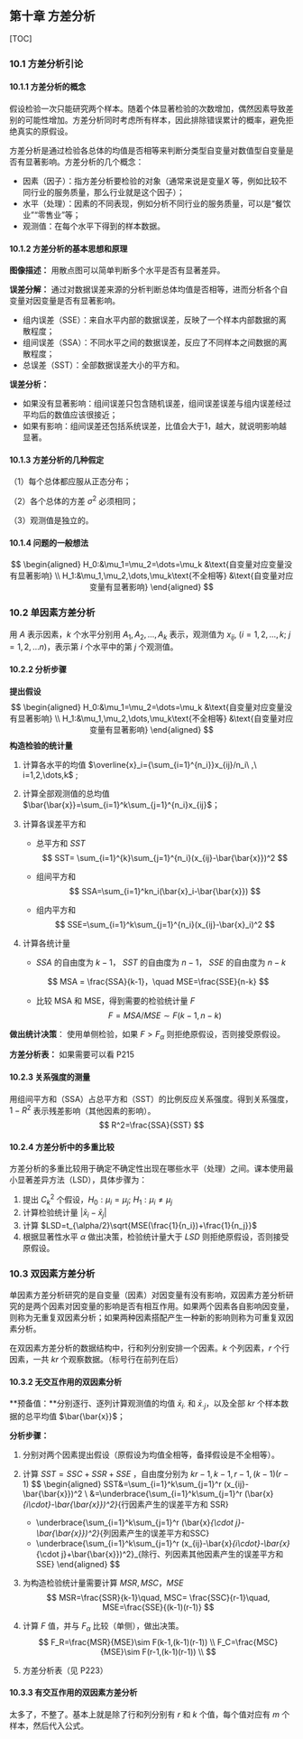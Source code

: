 ## 第十章 方差分析

[TOC]

### 10.1 方差分析引论

#### 10.1.1 方差分析的概念

假设检验一次只能研究两个样本。随着个体显著检验的次数增加，偶然因素导致差别的可能性增加。方差分析同时考虑所有样本，因此排除错误累计的概率，避免拒绝真实的原假设。

方差分析是通过检验各总体的均值是否相等来判断分类型自变量对数值型自变量是否有显著影响。方差分析的几个概念：

*   因素（因子）：指方差分析要检验的对象（通常来说是变量$X$ 等，例如比较不同行业的服务质量，那么行业就是这个因子）；
*   水平（处理）：因素的不同表现，例如分析不同行业的服务质量，可以是“餐饮业”“零售业”等；
*   观测值：在每个水平下得到的样本数据。

#### 10.1.2 方差分析的基本思想和原理

**图像描述：** 用散点图可以简单判断多个水平是否有显著差异。

**误差分解：** 通过对数据误差来源的分析判断总体均值是否相等，进而分析各个自变量对因变量是否有显著影响。

*   组内误差（SSE）：来自水平内部的数据误差，反映了一个样本内部数据的离散程度；
*   组间误差（SSA）：不同水平之间的数据误差，反应了不同样本之间数据的离散程度；
*   总误差（SST）：全部数据误差大小的平方和。

**误差分析：**

*   如果没有显著影响：组间误差只包含随机误差，组间误差误差与组内误差经过平均后的数值应该很接近；
*   如果有影响：组间误差还包括系统误差，比值会大于1，越大，就说明影响越显著。

#### 10.1.3 方差分析的几种假定

（1）每个总体都应服从正态分布；

（2）各个总体的方差 $\sigma^2$ 必须相同；

（3）观测值是独立的。

#### 10.1.4 问题的一般想法

$$
\begin{aligned}
H_0:&\mu_1=\mu_2=\dots=\mu_k &\text{自变量对应变量没有显著影响} \\ 
H_1:&\mu_1,\mu_2,\dots,\mu_k\text{不全相等} &\text{自变量对应变量有显著影响} 
\end{aligned}
$$



### 10.2 单因素方差分析

用 $A$ 表示因素，$k$ 个水平分别用 $A_1,A_2,\dots,A_k$ 表示，观测值为 $x_{ij},\ (i=1,2,\dots,k;\ j=1,2,\dots n)$，表示第 $i$ 个水平中的第 $j$ 个观测值。

#### 10.2.2 分析步骤

**提出假设**
$$
\begin{aligned}
H_0:&\mu_1=\mu_2=\dots=\mu_k &\text{自变量对应变量没有显著影响} \\ 
H_1:&\mu_1,\mu_2,\dots,\mu_k\text{不全相等} &\text{自变量对应变量有显著影响} 
\end{aligned}
$$
**构造检验的统计量**

1.   计算各水平的均值 $\overline{x}_i={\sum_{i=1}^{n_i}}x_{ij}/n_i\ ,\ i=1,2,\dots,k$ ;

2.   计算全部观测值的总均值 $\bar{\bar{x}}=\sum_{i=1}^k\sum_{j=1}^{n_i}x_{ij}$；

3.   计算各误差平方和

     *   总平方和 $SST$
         $$
         SST= \sum_{i=1}^{k}\sum_{j=1}^{n_i}(x_{ij}-\bar{\bar{x}})^2
         $$

     *   组间平方和 
         $$
         SSA=\sum_{i=1}^kn_i(\bar{x}_i-\bar{\bar{x}})
         $$

     *   组内平方和
         $$
         SSE=\sum_{i=1}^k\sum_{j=1}^{n_i}(x_{ij}-\bar{x}_i)^2
         $$

4.   计算各统计量

     *   $SSA$ 的自由度为 $k-1$， $SST$ 的自由度为 $n-1$， $SSE$ 的自由度为 $n-k$

     $$
     MSA = \frac{SSA}{k-1}，\quad MSE=\frac{SSE}{n-k}
     $$

     *   比较 MSA 和 MSE，得到需要的检验统计量 $F$
         $$
         F={MSA}/{MSE}\sim F(k-1,n-k)
         $$

**做出统计决策**： 使用单侧检验，如果 $F>F_{\alpha}$ 则拒绝原假设，否则接受原假设。

**方差分析表：** 如果需要可以看 P215

#### 10.2.3 关系强度的测量

用组间平方和（SSA）占总平方和（SST）的比例反应关系强度。得到关系强度，$1-R^2$ 表示残差影响（其他因素的影响）。
$$
R^2=\frac{SSA}{SST}
$$

#### 10.2.4 方差分析中的多重比较

方差分析的多重比较用于确定不确定性出现在哪些水平（处理）之间。课本使用最小显著差异方法（LSD），具体步骤为：

1.   提出 $C_k^2$ 个假设，$H_0:\mu_i=\mu_j;\ H_1:\mu_i\neq\mu_j$
2.   计算检验统计量 $|\bar{x}_i-\bar{x}_j|$
3.   计算 $LSD=t_{\alpha/2}\sqrt{MSE(\frac{1}{n_i})+\frac{1}{n_j}}$
4.   根据显著性水平 $\alpha$ 做出决策，检验统计量大于 $LSD$ 则拒绝原假设，否则接受原假设。



### 10.3 双因素方差分析

单因素方差分析研究的是自变量（因素）对因变量有没有影响，双因素方差分析研究的是两个因素对因变量的影响是否有相互作用。如果两个因素各自影响因变量，则称为无重复双因素分析；如果两种因素搭配产生一种新的影响则称为可重复双因素分析。

在双因素方差分析的数据结构中，行和列分别安排一个因素。$k$ 个列因素，$r$ 个行因素，一共 $kr$ 个观察数据。（标号行在前列在后）

#### 10.3.2 无交互作用的双因素分析

**预备值：**分别逐行、逐列计算观测值的均值 $\bar{x}_{i\cdot}$ 和 $\bar{x}_{\cdot j}$，以及全部 $kr$ 个样本数据的总平均值 $\bar{\bar{x}}$；

**分析步骤：**

1.   分别对两个因素提出假设（原假设为均值全相等，备择假设是不全相等）。

2.   计算 $SST=SSC+SSR+SSE$ ，自由度分别为 $kr-1, k-1, r-1, (k-1)(r-1)$
     $$
     \begin{aligned}
     SST&=\sum_{i=1}^k\sum_{j=1}^r (x_{ij}-\bar{\bar{x}})^2 \\
     &=\underbrace{\sum_{i=1}^k\sum_{j=1}^r (\bar{x}_{i\cdot}-\bar{\bar{x}})^2}_{行因素产生的误差平方和 SSR}
     + \underbrace{\sum_{i=1}^k\sum_{j=1}^r (\bar{x}_{\cdot j}-\bar{\bar{x}})^2}_{列因素产生的误差平方和SSC}
     + \underbrace{\sum_{i=1}^k\sum_{j=1}^r (x_{ij}-\bar{x}_{i\cdot}-\bar{x}_{\cdot j}+\bar{\bar{x}})^2}_{除行、列因素其他因素产生的误差平方和SSE}
     \end{aligned}
     $$

3.   为构造检验统计量需要计算 $MSR, MSC， MSE$
     $$
     MSR=\frac{SSR}{k-1}\quad, MSC= \frac{SSC}{r-1}\quad, MSE=\frac{SSE}{(k-1)(r-1)}
     $$

4.    计算 $F$ 值，并与 $F_{\alpha}$ 比较（单侧），做出决策。
     $$
     F_R=\frac{MSR}{MSE}\sim F(k-1,(k-1)(r-1)) \\
     F_C=\frac{MSC}{MSE}\sim F(r-1,(k-1)(r-1)) \\
     $$

5.   方差分析表（见 P223）

#### 10.3.3 有交互作用的双因素方差分析

太多了，不整了。基本上就是除了行和列分别有 $r$ 和 $k$ 个值，每个值对应有 $m$ 个样本，然后代入公式。

